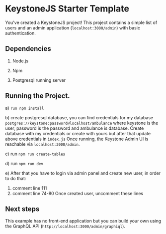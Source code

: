 # KeystoneJS Starter Template

You've created a KeystoneJS project! This project contains a simple list of users and an admin application (`localhost:3000/admin`) with basic authentication.

## Dependencies 
1) Node.js 

2) Npm

3) Postgresql running server

## Running the Project.
a) `run npm install`

b)  create postgresql database, you can find credentials for my database `postgres://keystone:password@localhost/ambulance` where keystone is the user, password is the password and ambulance is database. Create database with my credentials or create with yours but after that update above credentials in `index.js`
Once running, the Keystone Admin UI is reachable via `localhost:3000/admin`.

c) run `npm run create-tables`

d) run `npm run dev`

e)  After that you have to login via admin panel and create new user, in order to do that:
  
  1) comment line 111
  2) comment line 74-80
  Once created user, uncomment these lines
## Next steps

This example has no front-end application but you can build your own using the GraphQL API (`http://localhost:3000/admin/graphiql`).
